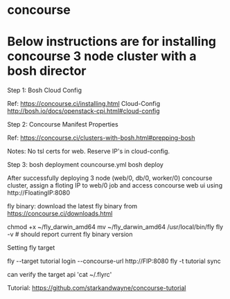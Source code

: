 # concourse
# Below instructions are for installing concourse 3 node cluster with a bosh director

Step 1:
Bosh Cloud Config

Ref:
https://concourse.ci/installing.html
Cloud-Config
http://bosh.io/docs/openstack-cpi.html#cloud-config

Step 2:
Concourse Manifest Properties

Ref: https://concourse.ci/clusters-with-bosh.html#prepping-bosh

Notes: No tsl certs for web.
       Reserve IP's in cloud-config.

Step 3:
bosh deployment councourse.yml
bosh deploy

After successfully deploying 3 node (web/0, db/0, worker/0) concourse cluster, assign a floting IP to web/0 job and access concourse web ui using http://FloatingIP:8080 

fly binary:
download the latest fly binary from https://concourse.ci/downloads.html

chmod +x ~/fly_darwin_amd64
mv ~/fly_darwin_amd64 /usr/local/bin/fly
fly -v # should report current fly binary version 

Setting fly target

fly --target tutorial login  --concourse-url http://FIP:8080
fly -t tutorial sync

can verify the target api 'cat ~/.flyrc'

Tutorial:
https://github.com/starkandwayne/concourse-tutorial
